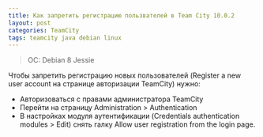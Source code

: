 ```yaml
---
title: Как запретить регистрацию пользвателей в Team City 10.0.2
layout: post
categories: TeamCity
tags: teamcity java debian linux
---
```


>OC: Debian 8 Jessie

Чтобы запретить регистрацию новых пользователей (Register a new user account на странице авторизации TeamCity) нужно:

* Авторизоваться с правами администратора TeamCity
* Перейти на страницу Administration > Authentication
* В настройках модуля аутентификации (Credentials authentication modules > Edit) снять галку Allow user registration from the login page.